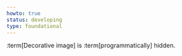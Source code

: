 ```yaml
---
howto: true
status: developing
type: foundational
---
```


:term[Decorative image] is :term[programmatically] hidden.
